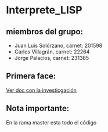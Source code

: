 # Interprete_LISP

## miembros del grupo:
- Juan Luis Solórzano, carnet: 201598
- Carlos Villagrán,    carnet: 22264
- Jorge Palacios,      carnet: 231385

## Primera face:
[Ver doc con la investicgación](https://docs.google.com/document/d/1gnTj-BvUHW2ATFoACNjD3tx1tIwkDdJFa-MMkx-zV0s/edit?usp=sharing)

## Nota importante:
En la rama master esta todo el código


